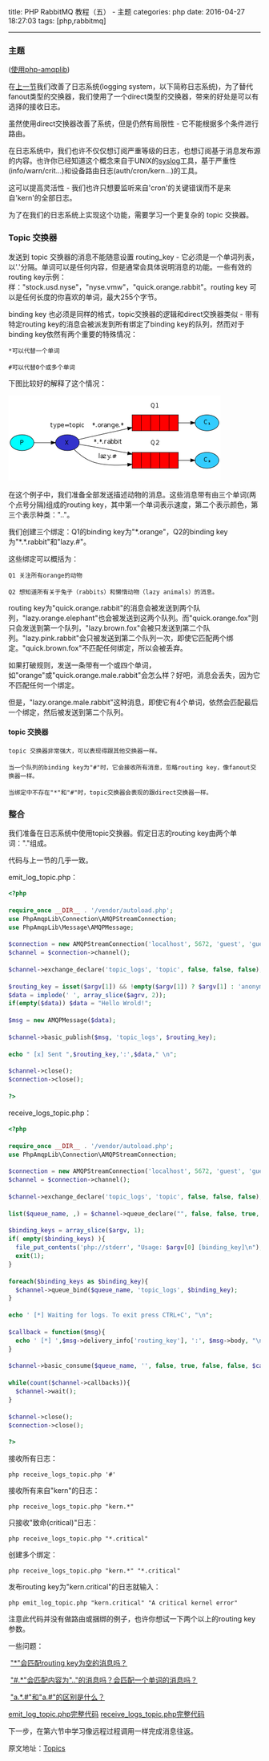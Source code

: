title: PHP RabbitMQ 教程（五） - 主题
categories: php
date: 2016-04-27 18:27:03
tags:  [php,rabbitmq]

---

### 主题

([使用php-amqplib](https://github.com/php-amqplib/php-amqplib))

在[上一节](/2016/04/24/php-rabbitmq-tutorial-four.html)我们改善了日志系统(logging system，以下简称日志系统)，为了替代fanout类型的交换器，我们使用了一个direct类型的交换器，带来的好处是可以有选择的接收日志。

虽然使用direct交换器改善了系统，但是仍然有局限性 - 它不能根据多个条件进行路由。

在日志系统中，我们也许不仅仅想订阅严重等级的日志，也想订阅基于消息发布源的内容。也许你已经知道这个概念来自于UNIX的[syslog](http://en.wikipedia.org/wiki/Syslog)工具，基于严重性(info/warn/crit...)和设备路由日志(auth/cron/kern...)的工具。

这可以提高灵活性 - 我们也许只想要监听来自'cron'的关键错误而不是来自'kern'的全部日志。

为了在我们的日志系统上实现这个功能，需要学习一个更复杂的 topic 交换器。

### Topic 交换器

发送到 topic 交换器的消息不能随意设置 routing_key - 它必须是一个单词列表，以'.'分隔。单词可以是任何内容，但是通常会具体说明消息的功能。一些有效的routing key示例：样："stock.usd.nyse"，"nyse.vmw"，"quick.orange.rabbit"。routing key 可以是任何长度的你喜欢的单词，最大255个字节。

binding key 也必须是同样的格式，topic交换器的逻辑和direct交换器类似 - 带有特定routing key的消息会被派发到所有绑定了binding key的队列，然而对于binding key依然有两个重要的特殊情况：

	*可以代替一个单词

	#可以代替0个或多个单词

下图比较好的解释了这个情况：

![](/images/rabbitmq/python-five.png)	

在这个例子中，我们准备全部发送描述动物的消息。这些消息带有由三个单词(两个点号分隔)组成的routing key，其中第一个单词表示速度，第二个表示颜色，第三个表示种类："<speed>.<colour>.<species>"。

我们创建三个绑定：Q1的binding key为"\*.orange"，Q2的binding key为"\*.\*.rabbit"和"lazy.\#"。

这些绑定可以概括为：

	Q1 关注所有orange的动物
	
	Q2 想知道所有关于兔子（rabbits）和懒惰动物（lazy animals）的消息。

routing key为"quick.orange.rabbit"的消息会被发送到两个队列，"lazy.orange.elephant"也会被发送到这两个队列。而"quick.orange.fox"则只会发送到第一个队列，"lazy.brown.fox"会被只发送到第二个队列。"lazy.pink.rabbit"会只被发送到第二个队列一次，即使它匹配两个绑定。"quick.brown.fox"不匹配任何绑定，所以会被丢弃。

如果打破规则，发送一条带有一个或四个单词，如"orange"或"quick.orange.male.rabbit"会怎么样？好吧，消息会丢失，因为它不匹配任何一个绑定。

但是，"lazy.orange.male.rabbit"这种消息，即使它有4个单词，依然会匹配最后一个绑定，然后被发送到第二个队列。

#### topic 交换器

```
topic 交换器非常强大，可以表现得跟其他交换器一样。

当一个队列的binding key为"#"时，它会接收所有消息，忽略routing key，像fanout交换器一样。

当绑定中不存在"*"和"#"时，topic交换器会表现的跟direct交换器一样。

```

### 整合

我们准备在日志系统中使用topic交换器。假定日志的routing key由两个单词："<facility>.<severity>"组成。

代码与上一节的几乎一致。

emit_log_topic.php：

```php
<?php

require_once __DIR__ . '/vendor/autoload.php';
use PhpAmqpLib\Connection\AMQPStreamConnection;
use PhpAmqpLib\Message\AMQPMessage;

$connection = new AMQPStreamConnection('localhost', 5672, 'guest', 'guest');
$channel = $connection->channel();

$channel->exchange_declare('topic_logs', 'topic', false, false, false);

$routing_key = isset($argv[1]) && !empty($argv[1]) ? $argv[1] : 'anonymous.info';
$data = implode(' ', array_slice($agrv, 2));
if(empty($data)) $data = "Hello Wrold!";

$msg = new AMQPMessage($data);

$channel->basic_publish($msg, 'topic_logs', $routing_key);

echo " [x] Sent ",$routing_key,':',$data," \n";

$channel->close();
$connection->close();

?>
```

receive_logs_topic.php：

```php
<?php

require_once __DIR__ . '/vendor/autoload.php';
use PhpAmqpLib\Connection\AMQPStreamConnection;

$connection = new AMQPStreamConnection('localhost', 5672, 'guest', 'guest');
$channel = $connection->channel();

$channel->exchange_declare('topic_logs', 'topic', false, false, false);

list($queue_name, ,) = $channel->queue_declare("", false, false, true, false);

$binding_keys = array_slice($argv, 1);
if( empty($binding_keys) ){
  file_put_contents('php://stderr', "Usage: $argv[0] [binding_key]\n");
  exit(1);
}

foreach($binding_keys as $binding_key){
  $channel->queue_bind($queue_name, 'topic_logs', $binding_key);
}

echo ' [*] Waiting for logs. To exit press CTRL+C', "\n";

$callback = function($msg){
  echo ' [*] ',$msg->delivery_info['routing_key'], ':', $msg->body, "\n";
}

$channel->basic_consume($queue_name, '', false, true, false, false, $callback);

while(count($channel->callbacks)){
  $channel->wait();
}

$channel->close();
$connection->close();

?>
```

接收所有日志：

```
php receive_logs_topic.php '#'
```

接收所有来自"kern"的日志：

```
php receive_logs_topic.php "kern.*"
```

只接收"致命(critical)"日志：

```shell
php receive_logs_topic.php "*.critical"
```

创建多个绑定：

```shell
php receive_logs_topic.php "kern.*" "*.critical"
```

发布routing key为"kern.critical"的日志就输入：

```shell
php emit_log_topic.php "kern.critical" "A critical kernel error"
```

注意此代码并没有做路由或捆绑的例子，也许你想试一下两个以上的routing key参数。

一些问题：

​	["*"会匹配routing key为空的消息吗？](http://www.rabbitmq.com/tutorials/tutorial-five-php.html#teaser_answer_1)

​	["#.*"会匹配内容为".."的消息吗？会匹配一个单词的消息吗？](http://www.rabbitmq.com/tutorials/tutorial-five-php.html#teaser_answer_2)

​	["a.*.#"和"a.#"的区别是什么？](http://www.rabbitmq.com/tutorials/tutorial-five-php.html#teaser_answer_3)

[emit_log_topic.php完整代码](https://github.com/rabbitmq/rabbitmq-tutorials/blob/master/php/emit_log_topic.php) [receive_logs_topic.php完整代码](https://github.com/rabbitmq/rabbitmq-tutorials/blob/master/php/receive_logs_topic.php)

下一步，在第六节中学习像远程过程调用一样完成消息往返。

原文地址：[Topics](https://www.rabbitmq.com/tutorials/tutorial-five-php.html)
